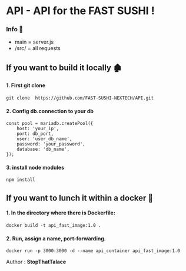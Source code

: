 # API - API for the FAST SUSHI !

### Info 🍥
- main = server.js 
- /src/ = all requests

## If you want to build it locally 🏚️
#### 1. First git clone
```
git clone  https://github.com/FAST-SUSHI-NEXTECH/API.git
```
#### 2. Config db.connection to your db
```
const pool = mariadb.createPool({
    host: 'your_ip',
    port: db_port,
    user: 'user_db_name',
    password: 'your_password',
    database: 'db_name',
});
```   
#### 3. install node modules
```
npm install
```

## If you want to lunch it within a docker 🐳
#### 1. In the directory where there is Dockerfile:
```
docker build -t api_fast_image:1.0 .
```

#### 2. Run, assign a name, port-forwarding.
```
docker run -p 3000:3000 -d --name api_container api_fast_image:1.0
```

Author : **StopThatTalace**